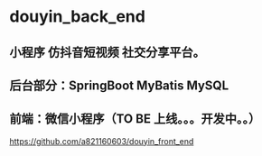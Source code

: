 # douyin_back_end

## 小程序 仿抖音短视频 社交分享平台。

## 后台部分：SpringBoot MyBatis MySQL 
## 前端：微信小程序（TO BE 上线。。。开发中。。）
https://github.com/a821160603/douyin_front_end
